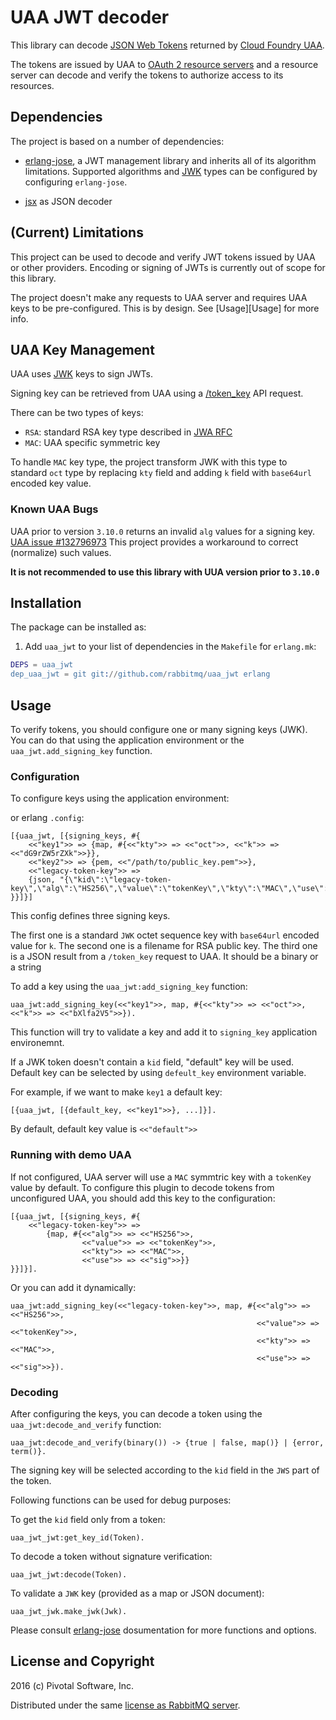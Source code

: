 # UAA JWT decoder

This library can decode [JSON Web Tokens](https://tools.ietf.org/html/rfc7519)
returned by [Cloud Foundry UAA](https://github.com/cloudfoundry/uaa).

The tokens are issued by UAA to [OAuth 2 resource servers](https://tools.ietf.org/html/rfc6749#section-1.1)
and a resource server can decode and verify the tokens to authorize access to its resources.

## Dependencies

The project is based on a number of dependencies:

 * [erlang-jose][erlang-jose], a JWT management library and inherits all of its algorithm limitations.
   Supported algorithms and [JWK][jwk-rfc] types can be configured by configuring `erlang-jose`.

 * [jsx](https://github.com/talentdeficit/jsx) as JSON decoder

## (Current) Limitations

This project can be used to decode and verify JWT tokens issued by UAA or other providers.
Encoding or signing of JWTs is currently out of scope for this library.

The project doesn't make any requests to UAA server and requires UAA keys to be
pre-configured. This is by design. See [Usage][Usage] for more info.

## UAA Key Management

UAA uses [JWK][jwk-rfc] keys to sign JWTs.

Signing key can be retrieved from UAA using a [/token_key](https://docs.cloudfoundry.org/api/uaa/#token-key)
API request.

There can be two types of keys:

 * `RSA`: standard RSA key type described in [JWA RFC](https://tools.ietf.org/html/rfc7518#section-6.3)
 * `MAC`: UAA specific symmetric key

To handle `MAC` key type, the project transform JWK with this type to standard `oct` type by
replacing `kty` field and adding `k` field with `base64url` encoded key value.

### Known UAA Bugs

UAA prior to version `3.10.0` returns an invalid `alg` values for a signing key.
[UAA issue #132796973](https://www.pivotaltracker.com/n/projects/997278/stories/132796973)
This project provides a workaround to correct (normalize) such values.

**It is not recommended to use this library with UUA version prior to `3.10.0`**

## Installation

The package can be installed as:

  1. Add `uaa_jwt` to your list of dependencies in the `Makefile` for `erlang.mk`:

```erlang
DEPS = uaa_jwt
dep_uaa_jwt = git git://github.com/rabbitmq/uaa_jwt erlang
```

## Usage

To verify tokens, you should configure one or many signing keys (JWK).
You can do that using the application environment or the `uaa_jwt.add_signing_key`
function.

### Configuration

To configure keys using the application environment:

or erlang `.config`:
```
[{uaa_jwt, [{signing_keys, #{
    <<"key1">> => {map, #{<<"kty">> => <<"oct">>, <<"k">> => <<"dG9rZW5rZXk">>}},
    <<"key2">> => {pem, <<"/path/to/public_key.pem">>},
    <<"legacy-token-key">> =>
    {json, "{\"kid\":\"legacy-token-key\",\"alg\":\"HS256\",\"value\":\"tokenKey\",\"kty\":\"MAC\",\"use\":\"sig\"}"}
}}]}]
```

This config defines three signing keys.

The first one is a standard `JWK` octet sequence key with `base64url` encoded value for `k`.
The second one is a filename for RSA public key.
The third one is a JSON result from a `/token_key` request to UAA. It should be a binary or a string

To add a key using the `uaa_jwt:add_signing_key` function:

```
uaa_jwt:add_signing_key(<<"key1">>, map, #{<<"kty">> => <<"oct">>, <<"k">> => <<"bXlfa2V5">>}).
```

This function will try to validate a key and add it to `signing_key`
application environemnt.

If a JWK token doesn't contain a `kid` field, "default" key will be used.
Default key can be selected by using `defeult_key` environment variable.

For example, if we want to make `key1` a default key:

```
[{uaa_jwt, [{default_key, <<"key1">>}, ...]}].
```

By default, default key value is `<<"default">>`

### Running with demo UAA

If not configured, UAA server will use a `MAC` symmtric key with a `tokenKey` value by default.
To configure this plugin to decode tokens from unconfigured UAA, you should add this key to the configuration:

```
[{uaa_jwt, [{signing_keys, #{
    <<"legacy-token-key">> =>
        {map, #{<<"alg">> => <<"HS256">>,
                <<"value">> => <<"tokenKey">>,
                <<"kty">> => <<"MAC">>,
                <<"use">> => <<"sig">>}}
}}]}].
```

Or you can add it dynamically:

```
uaa_jwt:add_signing_key(<<"legacy-token-key">>, map, #{<<"alg">> => <<"HS256">>,
                                                       <<"value">> => <<"tokenKey">>,
                                                       <<"kty">> => <<"MAC">>,
                                                       <<"use">> => <<"sig">>}).
```

### Decoding

After configuring the keys, you can decode a token using the `uaa_jwt:decode_and_verify` function:

```
uaa_jwt:decode_and_verify(binary()) -> {true | false, map()} | {error, term()}.
```

The signing key will be selected according to the `kid` field in
the `JWS` part of the token.

Following functions can be used for debug purposes:

To get the `kid` field only from a token:

```
uaa_jwt_jwt:get_key_id(Token).
```

To decode a token without signature verification:

```
uaa_jwt_jwt:decode(Token).
```

To validate a `JWK` key (provided as a map or JSON document):

```
uaa_jwt_jwk.make_jwk(Jwk).
```

Please consult [erlang-jose][erlang-jose] dosumentation for more functions and options.

## License and Copyright

2016 (c) Pivotal Software, Inc.

Distributed under the same [license as RabbitMQ server](https://github.com/rabbitmq/rabbitmq-server/blob/master/LICENSE).

[erlang-jose]:https://github.com/potatosalad/erlang-jose
[jwk-rfc]:https://tools.ietf.org/html/rfc7517
